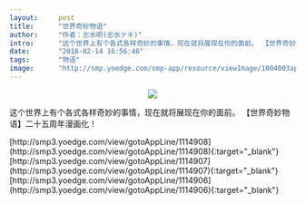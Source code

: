 ```yaml
---
layout:     post
title:      "世界奇妙物语"
author:     "作者：志水明(志水ァキ)"
intro:      "这个世界上有个各式各样奇妙的事情，现在就将展现在你的面前。 【世界奇妙物语】二十五周年漫画化！"
date:       "2018-02-14 16:56:46"
tags:       "物语"
image:      "http://smp.yoedge.com/smp-app/resource/viewImage/1004003appline.png"
---
```

<div style="text-align: center">
<p><img src="http://smp.yoedge.com/smp-app/resource/viewImage/1004003appline.png"/></p>
</div>
<p class="post-meta">
<span>这个世界上有个各式各样奇妙的事情，现在就将展现在你的面前。 【世界奇妙物语】二十五周年漫画化！</span>
</p>
[http://smp3.yoedge.com/view/gotoAppLine/1114908](http://smp3.yoedge.com/view/gotoAppLine/1114908){:target="_blank"}
[http://smp3.yoedge.com/view/gotoAppLine/1114907](http://smp3.yoedge.com/view/gotoAppLine/1114907){:target="_blank"}
[http://smp3.yoedge.com/view/gotoAppLine/1114906](http://smp3.yoedge.com/view/gotoAppLine/1114906){:target="_blank"}


